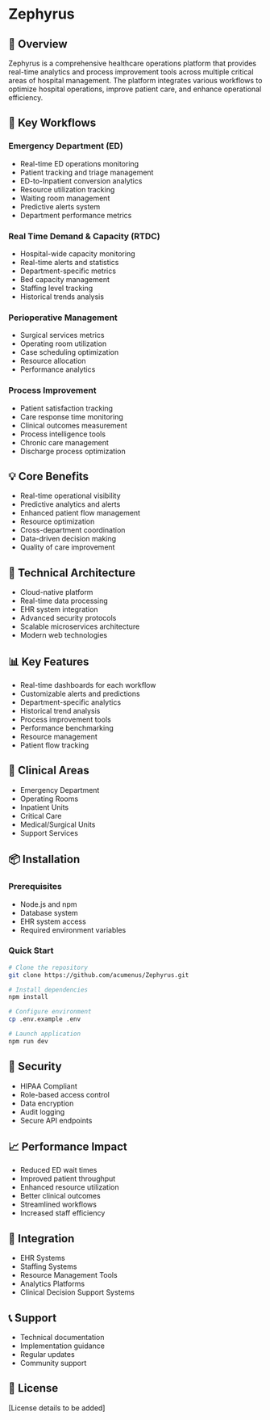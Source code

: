 # Zephyrus
## 🏥 Overview

Zephyrus is a comprehensive healthcare operations platform that provides real-time analytics and process improvement tools across multiple critical areas of hospital management. The platform integrates various workflows to optimize hospital operations, improve patient care, and enhance operational efficiency.

## 🚀 Key Workflows

### Emergency Department (ED)
- Real-time ED operations monitoring
- Patient tracking and triage management
- ED-to-Inpatient conversion analytics
- Resource utilization tracking
- Waiting room management
- Predictive alerts system
- Department performance metrics

### Real Time Demand & Capacity (RTDC)
- Hospital-wide capacity monitoring
- Real-time alerts and statistics
- Department-specific metrics
- Bed capacity management
- Staffing level tracking
- Historical trends analysis

### Perioperative Management
- Surgical services metrics
- Operating room utilization
- Case scheduling optimization
- Resource allocation
- Performance analytics

### Process Improvement
- Patient satisfaction tracking
- Care response time monitoring
- Clinical outcomes measurement
- Process intelligence tools
- Chronic care management
- Discharge process optimization

## 💡 Core Benefits
- Real-time operational visibility
- Predictive analytics and alerts
- Enhanced patient flow management
- Resource optimization
- Cross-department coordination
- Data-driven decision making
- Quality of care improvement

## 🔧 Technical Architecture
- Cloud-native platform
- Real-time data processing
- EHR system integration
- Advanced security protocols
- Scalable microservices architecture
- Modern web technologies

## 📊 Key Features
- Real-time dashboards for each workflow
- Customizable alerts and predictions
- Department-specific analytics
- Historical trend analysis
- Process improvement tools
- Performance benchmarking
- Resource management
- Patient flow tracking

## 🏥 Clinical Areas
- Emergency Department
- Operating Rooms
- Inpatient Units
- Critical Care
- Medical/Surgical Units
- Support Services

## 📦 Installation

### Prerequisites
- Node.js and npm
- Database system
- EHR system access
- Required environment variables

### Quick Start
```bash
# Clone the repository
git clone https://github.com/acumenus/Zephyrus.git

# Install dependencies
npm install

# Configure environment
cp .env.example .env

# Launch application
npm run dev
```

## 🔐 Security
- HIPAA Compliant
- Role-based access control
- Data encryption
- Audit logging
- Secure API endpoints

## 📈 Performance Impact
- Reduced ED wait times
- Improved patient throughput
- Enhanced resource utilization
- Better clinical outcomes
- Streamlined workflows
- Increased staff efficiency

## 🤝 Integration
- EHR Systems
- Staffing Systems
- Resource Management Tools
- Analytics Platforms
- Clinical Decision Support Systems

## 📞 Support
- Technical documentation
- Implementation guidance
- Regular updates
- Community support

## 📄 License
[License details to be added]
